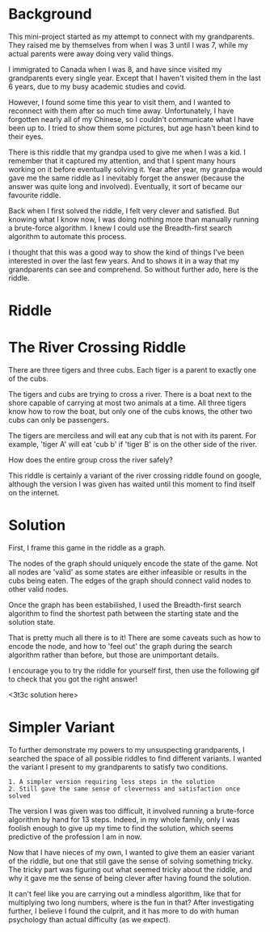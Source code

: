 # Background
This mini-project started as my attempt to connect with my grandparents.
They raised me by themselves from when I was 3 until I was 7, while my actual parents were away doing very valid things.

I immigrated to Canada when I was 8, and have since visited my grandparents every single year.
Except that I haven't visited them in the last 6 years, due to my busy academic studies and covid.

However, I found some time this year to visit them, and I wanted to reconnect with them after so much time away.
Unfortunately, I have forgotten nearly all of my Chinese, so I couldn't communicate what I have been up to.
I tried to show them some pictures, but age hasn't been kind to their eyes.

There is this riddle that my grandpa used to give me when I was a kid.
I remember that it captured my attention, and that I spent many hours working on it before eventually solving it.
Year after year, my grandpa would gave me the same riddle as I inevitably forget the answer (because the answer was quite long and involved).
Eventually, it sort of became our favourite riddle.

Back when I first solved the riddle, I felt very clever and satisfied.
But knowing what I know now, I was doing nothing more than manually running a brute-force algorithm.
I knew I could use the Breadth-first search algorithm to automate this process.

I thought that this was a good way to show the kind of things I've been interested in over the last few years.
And to shows it in a way that my grandparents can see and comprehend.
So without further ado, here is the riddle.

<Pic of me with my grandparents>

# Riddle
The River Crossing Riddle
=========================
There are three tigers and three cubs.
Each tiger is a parent to exactly one of the cubs.

The tigers and cubs are trying to cross a river.
There is a boat next to the shore capable of carrying at most two animals at a time.
All three tigers know how to row the boat, but only one of the cubs knows, the other two cubs can only be passengers.

The tigers are merciless and will eat any cub that is not with its parent.
For example, 'tiger A' will eat 'cub b' if 'tiger B' is on the other side of the river.

How does the entire group cross the river safely?

This riddle is certainly a variant of the river crossing riddle found on google, although the version I was given has waited until this moment to find itself on the internet.

# Solution
First, I frame this game in the riddle as a graph.

The nodes of the graph should uniquely encode the state of the game.
Not all nodes are 'valid' as some states are either infeasible or results in the cubs being eaten.
The edges of the graph should connect valid nodes to other valid nodes.

Once the graph has been estabilished, I used the Breadth-first search algorithm to find the shortest path between the starting state and the solution state.

That is pretty much all there is to it!
There are some caveats such as how to encode the node, and how to 'feel out' the graph during the search algorithm rather than before, but those are unimportant details.

I encourage you to try the riddle for yourself first, then use the following gif to check that you got the right answer!

<3t3c solution here>

# Simpler Variant
To further demonstrate my powers to my unsuspecting grandparents, I searched the space of all possible riddles to find different variants.
I wanted the variant I present to my grandparents to satisfy two conditions.

    1. A simpler version requiring less steps in the solution
    2. Still gave the same sense of cleverness and satisfaction once solved

The version I was given was too difficult, it involved running a brute-force algorithm by hand for 13 steps.
Indeed, in my whole family, only I was foolish enough to give up my time to find the solution, which seems predictive of the profession I am in now.

Now that I have nieces of my own, I wanted to give them an easier variant of the riddle, but one that still gave the sense of solving something tricky.
The tricky part was figuring out what seemed tricky about the riddle, and why it gave me the sense of being clever after having found the solution.

It can't feel like you are carrying out a mindless algorithm, like that for multiplying two long numbers, where is the fun in that?
After investigating further, I believe I found the culprit, and it has more to do with human psychology than actual difficulty (as we expect).